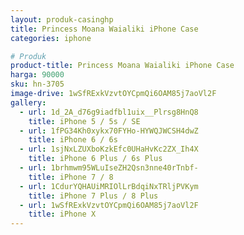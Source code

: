 ```yaml
---
layout: produk-casinghp
title: Princess Moana Waialiki iPhone Case
categories: iphone

# Produk
product-title: Princess Moana Waialiki iPhone Case
harga: 90000
sku: hn-3705
image-drive: 1wSfRExkVzvtOYCpmQi6OAM85j7aoVl2F
gallery:
  - url: 1d_2A_d76g9iadfbl1uix__Plrsg8HnQ8
    title: iPhone 5 / 5s / SE
  - url: 1fPG34Kh0xykx70FYHo-HYWQJWCSH4dwZ
    title: iPhone 6 / 6s
  - url: 1sjNxLZUXboKzkEfc0UHaHvKc2ZX_Ih4X
    title: iPhone 6 Plus / 6s Plus
  - url: 1brhmwm95WLuIseZH2Qsn3nne40rTnbf-
    title: iPhone 7 / 8
  - url: 1CdurYQHAUiMRIOlLrBdqiNxTRljPVKym
    title: iPhone 7 Plus / 8 Plus
  - url: 1wSfRExkVzvtOYCpmQi6OAM85j7aoVl2F
    title: iPhone X
---
```

